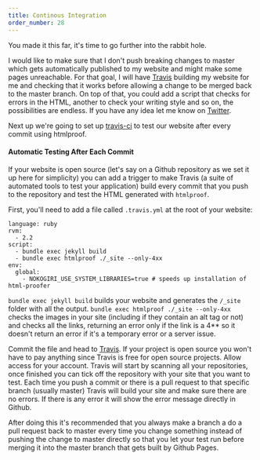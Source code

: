 ```yaml
---
title: Continous Integration
order_number: 28
---
```


You made it this far, it's time to go further into the rabbit hole.

I would like to make sure that I don't push breaking changes to master which gets automatically published to my website and might make some pages unreachable. For that goal, I will have [Travis](https://travis-ci.org) building my website for me and checking that it works before allowing a change to be merged back to the master branch. On top of that, you could add a script that checks for errors in the HTML, another to check your writing style and so on, the possibilities are endless. If you have any idea let me know on [Twitter](https://twitter.com/valentinourbano).

Next up we're going to set up [travis-ci](https://travis-ci.org/) to test our website after every commit using htmlproof.


#### Automatic Testing After Each Commit

If your website is open source (let's say on a Github repository as we set it up here for simplicity) you can add a trigger to make Travis (a suite of automated tools to test your application) build every commit that you push to the repository and test the HTML generated with `htmlproof`.

First, you'll need to add a file called `.travis.yml` at the root of your website:

```
language: ruby
rvm:
  - 2.2
script:
  - bundle exec jekyll build
  - bundle exec htmlproof ./_site --only-4xx
env:
  global:
    - NOKOGIRI_USE_SYSTEM_LIBRARIES=true # speeds up installation of html-proofer
```

`bundle exec jekyll build` builds your website and generates the `/_site` folder with all the output.
`bundle exec htmlproof ./_site --only-4xx` checks the images in your site (including if they contain an alt tag or not) and checks all the links, returning an error only if the link is a 4\*\* so it doesn't return an error if it's a temporary error or a server issue.

Commit the file and head to [Travis](http://travis.org). If your project is open source you won't have to pay anything since Travis is free for open source projects. Allow access for your account. Travis will start by scanning all your repositories, once finished you can tick off the repository with your site that you want to test. Each time you push a commit or there is a pull request to that specific branch (usually master) Travis will build your site and make sure there are no errors. If there is any error it will show the error message directly in Github.

After doing this it's recommended that you always make a branch a do a pull request back to master every time you change something instead of pushing the change to master directly so that you let your test run before merging it into the master branch that gets built by Github Pages.
